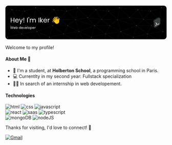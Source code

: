 ![Header](./github-banner.png)

Welcome to my profile!
#### About Me 🤔
- 📖 I'm a student, at **Holberton School**, a programming school in Paris.
- 💻 Currentlty in my second year: Fullstack specialization
- 👨‍💻 In search of an internship in web developement.


#### Technologies

![html](	https://img.shields.io/badge/HTML5-E34F26?style=flat&logo=html5&logoColor=white) ![css](https://img.shields.io/badge/CSS3-1572B6?style=flat&logo=css3&logoColor=white) ![javascript](https://img.shields.io/badge/JavaScript-F7DF1E?style=flat&logo=JavaScript&logoColor=white)\
![react](https://img.shields.io/badge/React-20232A?style=flat&logo=react&logoColor=61DAFB) ![saas](https://img.shields.io/badge/Sass-CC6699?style=flat&logo=sass&logoColor=white) ![typescript](https://img.shields.io/badge/TypeScript-007ACC?style=flat=typescript&logoColor=white)\
![mongoDB](https://img.shields.io/badge/MongoDB-4EA94B?style=flat&logo=mongodb&logoColor=white) ![nodeJS](https://img.shields.io/badge/Node.js-31C48D?style=flat&logo=node.js&logoColor=white)

Thanks for visiting,  I'd love to connect! 🤝

[![Gmail](https://img.shields.io/badge/capitalclub97@gmail.com-D14836?style=flat&logo=gmail&logoColor=white)](mailto:capitalclub97@gmail.com)





<!--
**ikerikks/ikerikks** is a ✨ _special_ ✨ repository because its `README.md` (this file) appears on your GitHub profile.

Here are some ideas to get you started:

- 🔭 I’m currently working on ...
- 🌱 I’m currently learning ...
- 👯 I’m looking to collaborate on ...
- 🤔 I’m looking for help with ...
- 💬 Ask me about ...
- 📫 How to reach me: ...
- 😄 Pronouns: ...
- ⚡ Fun fact: ...
-->

